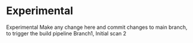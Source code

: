 # Experimental
Experimental
Make any change here and commit changes to main branch, to trigger the build pipeline
Branch1, Initial scan 2
